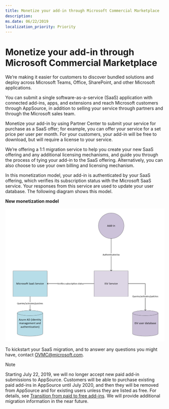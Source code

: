 ```yaml
---
title: Monetize your add-in through Microsoft Commercial Marketplace
description: 
ms.date: 06/22/2019
localization_priority: Priority
---
```


# Monetize your add-in through Microsoft Commercial Marketplace

We’re making it easier for customers to discover bundled solutions and deploy across Microsoft Teams, Office, SharePoint, and other Microsoft applications.

You can submit a single software-as-a-service (SaaS) application with connected add-ins, apps, and extensions and reach Microsoft customers through AppSource, in addition to selling your service through partners and through the Microsoft sales team. 

Monetize your add-in by using Partner Center to submit your service for purchase as a SaaS offer; for example, you can offer your service for a set price per user per month. For your customers, your add-in will be free to download, but will require a license to your service.
  
We’re offering a 1:1 migration service to help you create your new SaaS offering and any additional licensing mechanisms, and guide you through the process of tying your add-in to the SaaS offering.  Alternatively, you can also choose to use your own billing and licensing mechanism.  

In this monetization model, your add-in is authenticated by your SaaS offering, which verifies its subscription status with the Microsoft SaaS service. Your responses from this service are used to update your user database. The following diagram shows this model.

**New monetization model**

![New monetization model](images/new-monetization-model-diagram.png)

<!--Write out steps for accessibility-->

To kickstart your SaaS migration, and to answer any questions you might have, contact [OVMC@microsoft.com](mailto:OVMC@microsoft.com). 

> [!NOTE] 
> Starting July 22, 2019, we will no longer accept new paid add-in submissions to AppSource. Customers will be able to purchase existing paid add-ins in AppSource until July 2020, and then they will be removed from AppSource and for existing users unless they are listed as free. For details, see [Transition from paid to free add-ins](transition-from-paid-to-free-addins.md). We will provide additional migration information in the near future.

